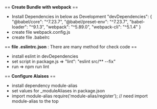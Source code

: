  == **Create Bundle with webpack** ==
 * Install Dependencies in below as Development 
  "devDependencies": {
    "@babel/core": "^7.23.7",
    "@babel/preset-env": "^7.23.7",
    "babel-loader": "^9.1.3",
    "webpack": "^5.89.0",
    "webpack-cli": "^5.1.4"
  }
* create file webpack.config.js 
* create file .babelrc

== **file .eslintrc.json** : There are many method for check code ==
* install eslint in devDependencies
* set script in package.js => "lint": "eslint src/** --fix"
* run => npm run lint

== **Configure Alaises** ==
* install dependency module-alias
* set values for _moduleAliases in package.json 
* import module-alias 
  require('module-alias/register'); // need import module-alias to the top
